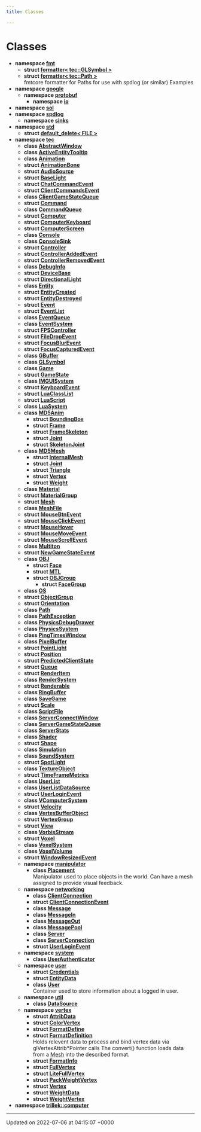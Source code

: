 ```yaml
---
title: Classes

---
```


# Classes




* **namespace [fmt](/engine/Namespaces/namespacefmt/)** 
    * **struct [formatter< tec::GLSymbol >](/engine/Classes/structfmt_1_1formatter_3_01tec_1_1_g_l_symbol_01_4/)** 
    * **struct [formatter< tec::Path >](/engine/Classes/structfmt_1_1formatter_3_01tec_1_1_path_01_4/)** <br>fmtcore formatter for Paths for use with spdlog (or similar) Examples 
* **namespace [google](/engine/Namespaces/namespacegoogle/)** 
    * **namespace [protobuf](/engine/Namespaces/namespacegoogle_1_1protobuf/)** 
        * **namespace [io](/engine/Namespaces/namespacegoogle_1_1protobuf_1_1io/)** 
* **namespace [sol](/engine/Namespaces/namespacesol/)** 
* **namespace [spdlog](/engine/Namespaces/namespacespdlog/)** 
    * **namespace [sinks](/engine/Namespaces/namespacespdlog_1_1sinks/)** 
* **namespace [std](/engine/Namespaces/namespacestd/)** 
    * **struct [default_delete< FILE >](/engine/Classes/structstd_1_1default__delete_3_01_f_i_l_e_01_4/)** 
* **namespace [tec](/engine/Namespaces/namespacetec/)** 
    * **class [AbstractWindow](/engine/Classes/classtec_1_1_abstract_window/)** 
    * **class [ActiveEntityTooltip](/engine/Classes/classtec_1_1_active_entity_tooltip/)** 
    * **class [Animation](/engine/Classes/classtec_1_1_animation/)** 
    * **struct [AnimationBone](/engine/Classes/structtec_1_1_animation_bone/)** 
    * **struct [AudioSource](/engine/Classes/structtec_1_1_audio_source/)** 
    * **struct [BaseLight](/engine/Classes/structtec_1_1_base_light/)** 
    * **struct [ChatCommandEvent](/engine/Classes/structtec_1_1_chat_command_event/)** 
    * **struct [ClientCommandsEvent](/engine/Classes/structtec_1_1_client_commands_event/)** 
    * **class [ClientGameStateQueue](/engine/Classes/classtec_1_1_client_game_state_queue/)** 
    * **struct [Command](/engine/Classes/structtec_1_1_command/)** 
    * **class [CommandQueue](/engine/Classes/classtec_1_1_command_queue/)** 
    * **struct [Computer](/engine/Classes/structtec_1_1_computer/)** 
    * **struct [ComputerKeyboard](/engine/Classes/structtec_1_1_computer_keyboard/)** 
    * **struct [ComputerScreen](/engine/Classes/structtec_1_1_computer_screen/)** 
    * **class [Console](/engine/Classes/classtec_1_1_console/)** 
    * **class [ConsoleSink](/engine/Classes/classtec_1_1_console_sink/)** 
    * **struct [Controller](/engine/Classes/structtec_1_1_controller/)** 
    * **struct [ControllerAddedEvent](/engine/Classes/structtec_1_1_controller_added_event/)** 
    * **struct [ControllerRemovedEvent](/engine/Classes/structtec_1_1_controller_removed_event/)** 
    * **class [DebugInfo](/engine/Classes/classtec_1_1_debug_info/)** 
    * **struct [DeviceBase](/engine/Classes/structtec_1_1_device_base/)** 
    * **struct [DirectionalLight](/engine/Classes/structtec_1_1_directional_light/)** 
    * **class [Entity](/engine/Classes/classtec_1_1_entity/)** 
    * **struct [EntityCreated](/engine/Classes/structtec_1_1_entity_created/)** 
    * **struct [EntityDestroyed](/engine/Classes/structtec_1_1_entity_destroyed/)** 
    * **struct [Event](/engine/Classes/structtec_1_1_event/)** 
    * **struct [EventList](/engine/Classes/structtec_1_1_event_list/)** 
    * **class [EventQueue](/engine/Classes/classtec_1_1_event_queue/)** 
    * **class [EventSystem](/engine/Classes/classtec_1_1_event_system/)** 
    * **struct [FPSController](/engine/Classes/structtec_1_1_f_p_s_controller/)** 
    * **struct [FileDropEvent](/engine/Classes/structtec_1_1_file_drop_event/)** 
    * **struct [FocusBlurEvent](/engine/Classes/structtec_1_1_focus_blur_event/)** 
    * **struct [FocusCapturedEvent](/engine/Classes/structtec_1_1_focus_captured_event/)** 
    * **class [GBuffer](/engine/Classes/classtec_1_1_g_buffer/)** 
    * **class [GLSymbol](/engine/Classes/classtec_1_1_g_l_symbol/)** 
    * **class [Game](/engine/Classes/classtec_1_1_game/)** 
    * **struct [GameState](/engine/Classes/structtec_1_1_game_state/)** 
    * **class [IMGUISystem](/engine/Classes/classtec_1_1_i_m_g_u_i_system/)** 
    * **struct [KeyboardEvent](/engine/Classes/structtec_1_1_keyboard_event/)** 
    * **struct [LuaClassList](/engine/Classes/structtec_1_1_lua_class_list/)** 
    * **struct [LuaScript](/engine/Classes/structtec_1_1_lua_script/)** 
    * **class [LuaSystem](/engine/Classes/classtec_1_1_lua_system/)** 
    * **class [MD5Anim](/engine/Classes/classtec_1_1_m_d5_anim/)** 
        * **struct [BoundingBox](/engine/Classes/structtec_1_1_m_d5_anim_1_1_bounding_box/)** 
        * **struct [Frame](/engine/Classes/structtec_1_1_m_d5_anim_1_1_frame/)** 
        * **struct [FrameSkeleton](/engine/Classes/structtec_1_1_m_d5_anim_1_1_frame_skeleton/)** 
        * **struct [Joint](/engine/Classes/structtec_1_1_m_d5_anim_1_1_joint/)** 
        * **struct [SkeletonJoint](/engine/Classes/structtec_1_1_m_d5_anim_1_1_skeleton_joint/)** 
    * **class [MD5Mesh](/engine/Classes/classtec_1_1_m_d5_mesh/)** 
        * **struct [InternalMesh](/engine/Classes/structtec_1_1_m_d5_mesh_1_1_internal_mesh/)** 
        * **struct [Joint](/engine/Classes/structtec_1_1_m_d5_mesh_1_1_joint/)** 
        * **struct [Triangle](/engine/Classes/structtec_1_1_m_d5_mesh_1_1_triangle/)** 
        * **struct [Vertex](/engine/Classes/structtec_1_1_m_d5_mesh_1_1_vertex/)** 
        * **struct [Weight](/engine/Classes/structtec_1_1_m_d5_mesh_1_1_weight/)** 
    * **class [Material](/engine/Classes/classtec_1_1_material/)** 
    * **struct [MaterialGroup](/engine/Classes/structtec_1_1_material_group/)** 
    * **struct [Mesh](/engine/Classes/structtec_1_1_mesh/)** 
    * **class [MeshFile](/engine/Classes/classtec_1_1_mesh_file/)** 
    * **struct [MouseBtnEvent](/engine/Classes/structtec_1_1_mouse_btn_event/)** 
    * **struct [MouseClickEvent](/engine/Classes/structtec_1_1_mouse_click_event/)** 
    * **struct [MouseHover](/engine/Classes/structtec_1_1_mouse_hover/)** 
    * **struct [MouseMoveEvent](/engine/Classes/structtec_1_1_mouse_move_event/)** 
    * **struct [MouseScrollEvent](/engine/Classes/structtec_1_1_mouse_scroll_event/)** 
    * **class [Multiton](/engine/Classes/classtec_1_1_multiton/)** 
    * **struct [NewGameStateEvent](/engine/Classes/structtec_1_1_new_game_state_event/)** 
    * **class [OBJ](/engine/Classes/classtec_1_1_o_b_j/)** 
        * **struct [Face](/engine/Classes/structtec_1_1_o_b_j_1_1_face/)** 
        * **struct [MTL](/engine/Classes/structtec_1_1_o_b_j_1_1_m_t_l/)** 
        * **struct [OBJGroup](/engine/Classes/structtec_1_1_o_b_j_1_1_o_b_j_group/)** 
            * **struct [FaceGroup](/engine/Classes/structtec_1_1_o_b_j_1_1_o_b_j_group_1_1_face_group/)** 
    * **class [OS](/engine/Classes/classtec_1_1_o_s/)** 
    * **struct [ObjectGroup](/engine/Classes/structtec_1_1_object_group/)** 
    * **struct [Orientation](/engine/Classes/structtec_1_1_orientation/)** 
    * **class [Path](/engine/Classes/classtec_1_1_path/)** 
    * **class [PathException](/engine/Classes/classtec_1_1_path_exception/)** 
    * **class [PhysicsDebugDrawer](/engine/Classes/classtec_1_1_physics_debug_drawer/)** 
    * **class [PhysicsSystem](/engine/Classes/classtec_1_1_physics_system/)** 
    * **class [PingTimesWindow](/engine/Classes/classtec_1_1_ping_times_window/)** 
    * **class [PixelBuffer](/engine/Classes/classtec_1_1_pixel_buffer/)** 
    * **struct [PointLight](/engine/Classes/structtec_1_1_point_light/)** 
    * **struct [Position](/engine/Classes/structtec_1_1_position/)** 
    * **struct [PredictedClientState](/engine/Classes/structtec_1_1_predicted_client_state/)** 
    * **struct [Queue](/engine/Classes/structtec_1_1_queue/)** 
    * **struct [RenderItem](/engine/Classes/structtec_1_1_render_item/)** 
    * **class [RenderSystem](/engine/Classes/classtec_1_1_render_system/)** 
    * **struct [Renderable](/engine/Classes/structtec_1_1_renderable/)** 
    * **class [RingBuffer](/engine/Classes/classtec_1_1_ring_buffer/)** 
    * **class [SaveGame](/engine/Classes/classtec_1_1_save_game/)** 
    * **struct [Scale](/engine/Classes/structtec_1_1_scale/)** 
    * **class [ScriptFile](/engine/Classes/classtec_1_1_script_file/)** 
    * **class [ServerConnectWindow](/engine/Classes/classtec_1_1_server_connect_window/)** 
    * **class [ServerGameStateQueue](/engine/Classes/classtec_1_1_server_game_state_queue/)** 
    * **class [ServerStats](/engine/Classes/classtec_1_1_server_stats/)** 
    * **class [Shader](/engine/Classes/classtec_1_1_shader/)** 
    * **struct [Shape](/engine/Classes/structtec_1_1_shape/)** 
    * **class [Simulation](/engine/Classes/classtec_1_1_simulation/)** 
    * **class [SoundSystem](/engine/Classes/classtec_1_1_sound_system/)** 
    * **struct [SpotLight](/engine/Classes/structtec_1_1_spot_light/)** 
    * **class [TextureObject](/engine/Classes/classtec_1_1_texture_object/)** 
    * **struct [TimeFrameMetrics](/engine/Classes/structtec_1_1_time_frame_metrics/)** 
    * **class [UserList](/engine/Classes/classtec_1_1_user_list/)** 
    * **class [UserListDataSource](/engine/Classes/classtec_1_1_user_list_data_source/)** 
    * **struct [UserLoginEvent](/engine/Classes/structtec_1_1_user_login_event/)** 
    * **class [VComputerSystem](/engine/Classes/classtec_1_1_v_computer_system/)** 
    * **struct [Velocity](/engine/Classes/structtec_1_1_velocity/)** 
    * **class [VertexBufferObject](/engine/Classes/classtec_1_1_vertex_buffer_object/)** 
    * **struct [VertexGroup](/engine/Classes/structtec_1_1_vertex_group/)** 
    * **struct [View](/engine/Classes/structtec_1_1_view/)** 
    * **class [VorbisStream](/engine/Classes/classtec_1_1_vorbis_stream/)** 
    * **struct [Voxel](/engine/Classes/structtec_1_1_voxel/)** 
    * **class [VoxelSystem](/engine/Classes/classtec_1_1_voxel_system/)** 
    * **class [VoxelVolume](/engine/Classes/classtec_1_1_voxel_volume/)** 
    * **struct [WindowResizedEvent](/engine/Classes/structtec_1_1_window_resized_event/)** 
    * **namespace [manipulator](/engine/Namespaces/namespacetec_1_1manipulator/)** 
        * **class [Placement](/engine/Classes/classtec_1_1manipulator_1_1_placement/)** <br>Manipulator used to place objects in the world. Can have a mesh assigned to provide visual feedback. 
    * **namespace [networking](/engine/Namespaces/namespacetec_1_1networking/)** 
        * **class [ClientConnection](/engine/Classes/classtec_1_1networking_1_1_client_connection/)** 
        * **struct [ClientConnectionEvent](/engine/Classes/structtec_1_1networking_1_1_client_connection_event/)** 
        * **class [Message](/engine/Classes/classtec_1_1networking_1_1_message/)** 
        * **class [MessageIn](/engine/Classes/classtec_1_1networking_1_1_message_in/)** 
        * **class [MessageOut](/engine/Classes/classtec_1_1networking_1_1_message_out/)** 
        * **class [MessagePool](/engine/Classes/classtec_1_1networking_1_1_message_pool/)** 
        * **class [Server](/engine/Classes/classtec_1_1networking_1_1_server/)** 
        * **class [ServerConnection](/engine/Classes/classtec_1_1networking_1_1_server_connection/)** 
        * **struct [UserLoginEvent](/engine/Classes/structtec_1_1networking_1_1_user_login_event/)** 
    * **namespace [system](/engine/Namespaces/namespacetec_1_1system/)** 
        * **class [UserAuthenticator](/engine/Classes/classtec_1_1system_1_1_user_authenticator/)** 
    * **namespace [user](/engine/Namespaces/namespacetec_1_1user/)** 
        * **struct [Credentials](/engine/Classes/structtec_1_1user_1_1_credentials/)** 
        * **struct [EntityData](/engine/Classes/structtec_1_1user_1_1_entity_data/)** 
        * **class [User](/engine/Classes/classtec_1_1user_1_1_user/)** <br>Container used to store information about a logged in user. 
    * **namespace [util](/engine/Namespaces/namespacetec_1_1util/)** 
        * **class [DataSource](/engine/Classes/classtec_1_1util_1_1_data_source/)** 
    * **namespace [vertex](/engine/Namespaces/namespacetec_1_1vertex/)** 
        * **struct [AttribData](/engine/Classes/structtec_1_1vertex_1_1_attrib_data/)** 
        * **struct [ColorVertex](/engine/Classes/structtec_1_1vertex_1_1_color_vertex/)** 
        * **struct [FormatDefine](/engine/Classes/structtec_1_1vertex_1_1_format_define/)** 
        * **struct [FormatDefinition](/engine/Classes/structtec_1_1vertex_1_1_format_definition/)** <br>Holds relevent data to process and bind vertex data via glVertexAttrib*Pointer calls The convert() function loads data from a [Mesh](/engine/Classes/structtec_1_1_mesh/) into the described format. 
        * **struct [FormatInfo](/engine/Classes/structtec_1_1vertex_1_1_format_info/)** 
        * **struct [FullVertex](/engine/Classes/structtec_1_1vertex_1_1_full_vertex/)** 
        * **struct [LiteFullVertex](/engine/Classes/structtec_1_1vertex_1_1_lite_full_vertex/)** 
        * **struct [PackWeightVertex](/engine/Classes/structtec_1_1vertex_1_1_pack_weight_vertex/)** 
        * **struct [Vertex](/engine/Classes/structtec_1_1vertex_1_1_vertex/)** 
        * **struct [WeightData](/engine/Classes/structtec_1_1vertex_1_1_weight_data/)** 
        * **struct [WeightVertex](/engine/Classes/structtec_1_1vertex_1_1_weight_vertex/)** 
* **namespace [trillek::computer](/engine/Namespaces/namespacetrillek_1_1computer/)** 



-------------------------------

Updated on 2022-07-06 at 04:15:07 +0000
